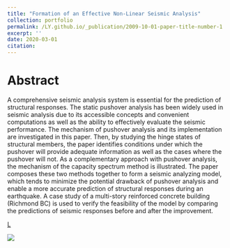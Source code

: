 ```yaml
---
title: "Formation of an Effective Non-Linear Seismic Analysis"
collection: portfolio
permalink: /LY.github.io/_publication/2009-10-01-paper-title-number-1
excerpt: ''
date: 2020-03-01
citation:
---
```



Abstract
===
A comprehensive seismic analysis system is essential for the prediction of structural responses. The static pushover analysis has been widely used in seismic analysis due to its accessible concepts and convenient computations as well as the ability to effectively evaluate the seismic performance. The mechanism of pushover analysis and its implementation are investigated in this paper. Then, by studying the hinge states of structural members, the paper identifies conditions under which the pushover will provide adequate information as well as the cases where the pushover will not. As a complementary approach with pushover analysis, the mechanism of the capacity spectrum method is illustrated. The paper composes these two methods together to form a seismic analyzing model, which tends to minimize the potential drawback of pushover analysis and enable a more accurate prediction of structural responses during an earthquake. A case study of a multi-story reinforced concrete building (Richmond BC) is used to verify the feasibility of the model by comparing the predictions of seismic responses before and after the improvement.

[L](https://lorenyan98.github.io/LY.github.io/files/pushover.pdf)


<img src='https://lorenyan98.github.io/LY.github.io/images/pushover.png'>
